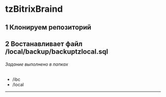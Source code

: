 # tzBitrixBraind

1 Клонируем репозиторий
---
2 Востанавливает файл /local/backup/backuptzlocal.sql 
---
###### Задание выполнено в папках
* /ibc
* /local
---